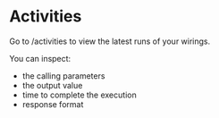 # Activities


Go to /activities to view the latest runs of your wirings.

You can inspect:

  * the calling parameters
  * the output value
  * time to complete the execution
  * response format
  
  
  
  